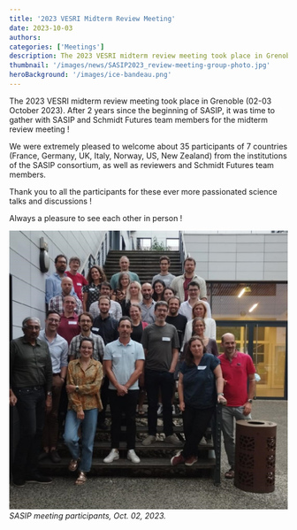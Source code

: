 ```yaml
---
title: '2023 VESRI Midterm Review Meeting'
date: 2023-10-03
authors:
categories: ['Meetings']
description: The 2023 VESRI midterm review meeting took place in Grenoble (02-03 October 2023) and was the opportunity to focus on SASIP's progress. 
thumbnail: '/images/news/SASIP2023_review-meeting-group-photo.jpg'
heroBackground: '/images/ice-bandeau.png'
---
```


The 2023 VESRI midterm review meeting took place in Grenoble (02-03 October 2023). After 2 years since the beginning of SASIP, it was time to gather with SASIP and Schmidt Futures team members for the midterm review meeting ! 

We were extremely pleased to welcome about 35 participants of 7 countries (France, Germany, UK, Italy, Norway, US, New Zealand) from the institutions of the SASIP consortium, as well as reviewers and Schmidt Futures team members.

Thank you to all the participants for these ever more passionated science talks and discussions ! 

Always a pleasure to see each other in person ! 

![meeting_pic](/images/news/SASIP2023_review-meeting-group-photo.jpg)
_SASIP meeting participants, Oct. 02, 2023._
